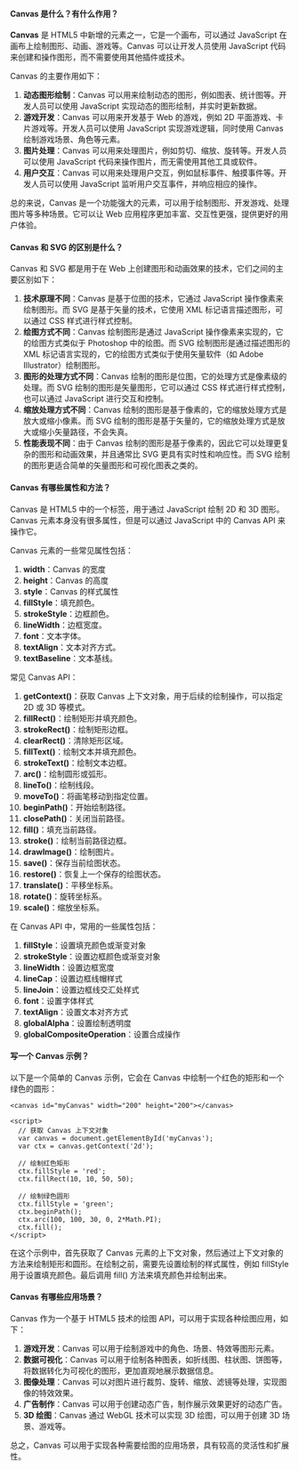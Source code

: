 <!--
 * @Author: Shu Binqi
 * @Date: 2023-03-06 22:05:19
 * @LastEditors: Shu Binqi
 * @LastEditTime: 2023-03-20 19:40:20
 * @Description: Canvas（6题）
 * @Version: 1.0.0
 * @FilePath: \interviewQuestions\前端基础\HTML\Canvas.md
-->

#### Canvas 是什么？有什么作用？

**Canvas** 是 HTML5 中新增的元素之一，它是一个画布，可以通过 JavaScript 在画布上绘制图形、动画、游戏等。Canvas 可以让开发人员使用 JavaScript 代码来创建和操作图形，而不需要使用其他插件或技术。

Canvas 的主要作用如下：

1. **动态图形绘制**：Canvas 可以用来绘制动态的图形，例如图表、统计图等。开发人员可以使用 JavaScript 实现动态的图形绘制，并实时更新数据。
1. **游戏开发**：Canvas 可以用来开发基于 Web 的游戏，例如 2D 平面游戏、卡片游戏等。开发人员可以使用 JavaScript 实现游戏逻辑，同时使用 Canvas 绘制游戏场景、角色等元素。
1. **图片处理**：Canvas 可以用来处理图片，例如剪切、缩放、旋转等。开发人员可以使用 JavaScript 代码来操作图片，而无需使用其他工具或软件。
1. **用户交互**：Canvas 可以用来处理用户交互，例如鼠标事件、触摸事件等。开发人员可以使用 JavaScript 监听用户交互事件，并响应相应的操作。

总的来说，Canvas 是一个功能强大的元素，可以用于绘制图形、开发游戏、处理图片等多种场景。它可以让 Web 应用程序更加丰富、交互性更强，提供更好的用户体验。

#### Canvas 和 SVG 的区别是什么？

Canvas 和 SVG 都是用于在 Web 上创建图形和动画效果的技术，它们之间的主要区别如下：

1. **技术原理不同**：Canvas 是基于位图的技术，它通过 JavaScript 操作像素来绘制图形。而 SVG 是基于矢量的技术，它使用 XML 标记语言描述图形，可以通过 CSS 样式进行样式控制。
1. **绘图方式不同**：Canvas 绘制图形是通过 JavaScript 操作像素来实现的，它的绘图方式类似于 Photoshop 中的绘图。而 SVG 绘制图形是通过描述图形的 XML 标记语言实现的，它的绘图方式类似于使用矢量软件（如 Adobe Illustrator）绘制图形。
1. **图形的处理方式不同**：Canvas 绘制的图形是位图，它的处理方式是像素级的处理。而 SVG 绘制的图形是矢量图形，它可以通过 CSS 样式进行样式控制，也可以通过 JavaScript 进行交互和控制。
1. **缩放处理方式不同**：Canvas 绘制的图形是基于像素的，它的缩放处理方式是放大或缩小像素。而 SVG 绘制的图形是基于矢量的，它的缩放处理方式是放大或缩小矢量路径，不会失真。
1. **性能表现不同**：由于 Canvas 绘制的图形是基于像素的，因此它可以处理更复杂的图形和动画效果，并且通常比 SVG 更具有实时性和响应性。而 SVG 绘制的图形更适合简单的矢量图形和可视化图表之类的。

#### Canvas 有哪些属性和方法？

Canvas 是 HTML5 中的一个标签，用于通过 JavaScript 绘制 2D 和 3D 图形。Canvas 元素本身没有很多属性，但是可以通过 JavaScript 中的 Canvas API 来操作它。

Canvas 元素的一些常见属性包括：

1. **width**：Canvas 的宽度
1. **height**：Canvas 的高度
1. **style**：Canvas 的样式属性
1. **fillStyle**：填充颜色。
1. **strokeStyle**：边框颜色。
1. **lineWidth**：边框宽度。
1. **font**：文本字体。
1. **textAlign**：文本对齐方式。
1. **textBaseline**：文本基线。

常见 Canvas API：

1. **getContext()**：获取 Canvas 上下文对象，用于后续的绘制操作，可以指定 2D 或 3D 等模式。
1. **fillRect()**：绘制矩形并填充颜色。
1. **strokeRect()**：绘制矩形边框。
1. **clearRect()**：清除矩形区域。
1. **fillText()**：绘制文本并填充颜色。
1. **strokeText()**：绘制文本边框。
1. **arc()**：绘制圆形或弧形。
1. **lineTo()**：绘制线段。
1. **moveTo()**：将画笔移动到指定位置。
1. **beginPath()**：开始绘制路径。
1. **closePath()**：关闭当前路径。
1. **fill()**：填充当前路径。
1. **stroke()**：绘制当前路径边框。
1. **drawImage()**：绘制图片。
1. **save()**：保存当前绘图状态。
1. **restore()**：恢复上一个保存的绘图状态。
1. **translate()**：平移坐标系。
1. **rotate()**：旋转坐标系。
1. **scale()**：缩放坐标系。

在 Canvas API 中，常用的一些属性包括：

1. **fillStyle**：设置填充颜色或渐变对象
1. **strokeStyle**：设置边框颜色或渐变对象
1. **lineWidth**：设置边框宽度
1. **lineCap**：设置边框线帽样式
1. **lineJoin**：设置边框线交汇处样式
1. **font**：设置字体样式
1. **textAlign**：设置文本对齐方式
1. **globalAlpha**：设置绘制透明度
1. **globalCompositeOperation**：设置合成操作

#### 写一个 Canvas 示例？

以下是一个简单的 Canvas 示例，它会在 Canvas 中绘制一个红色的矩形和一个绿色的圆形：

```
<canvas id="myCanvas" width="200" height="200"></canvas>

<script>
  // 获取 Canvas 上下文对象
  var canvas = document.getElementById('myCanvas');
  var ctx = canvas.getContext('2d');

  // 绘制红色矩形
  ctx.fillStyle = 'red';
  ctx.fillRect(10, 10, 50, 50);

  // 绘制绿色圆形
  ctx.fillStyle = 'green';
  ctx.beginPath();
  ctx.arc(100, 100, 30, 0, 2*Math.PI);
  ctx.fill();
</script>
```

在这个示例中，首先获取了 Canvas 元素的上下文对象，然后通过上下文对象的方法来绘制矩形和圆形。在绘制之前，需要先设置绘制的样式属性，例如 fillStyle 用于设置填充颜色。最后调用 fill() 方法来填充颜色并绘制出来。

#### Canvas 有哪些应用场景？

Canvas 作为一个基于 HTML5 技术的绘图 API，可以用于实现各种绘图应用，如下：

1. **游戏开发**：Canvas 可以用于绘制游戏中的角色、场景、特效等图形元素。
1. **数据可视化**：Canvas 可以用于绘制各种图表，如折线图、柱状图、饼图等，将数据转化为可视化的图形，更加直观地展示数据信息。
1. **图像处理**：Canvas 可以对图片进行裁剪、旋转、缩放、滤镜等处理，实现图像的特效效果。
1. **广告制作**：Canvas 可以用于创建动态广告，制作展示效果更好的动态广告。
1. **3D 绘图**：Canvas 通过 WebGL 技术可以实现 3D 绘图，可以用于创建 3D 场景、游戏等。

总之，Canvas 可以用于实现各种需要绘图的应用场景，具有较高的灵活性和扩展性。
